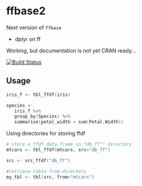 ffbase2
=======

Next version of `ffbase`
- dplyr on ff

Working, but documentation is not yet CRAN ready...

[![Build Status](https://travis-ci.org/edwindj/ffbase2.svg?branch=master)](https://travis-ci.org/edwindj/ffbase2)

## Usage

```S
iris_f <- tbl_ffdf(iris)

species <- 
   iris_f %>%
   group_by(Species) %>%
   summarise(petal_width = sum(Petal.Width))
```

Using directories for storing ffdf
```S
# store a ffdf data.frame in "db_ff"" directory
mtcars <- tbl_ffdf(mtcars, src="db_ff")

src <- src_ffdf("db_ff")

#retrieve table from directory 
my_tbl <- tbl(src, from="mtcars")
```
